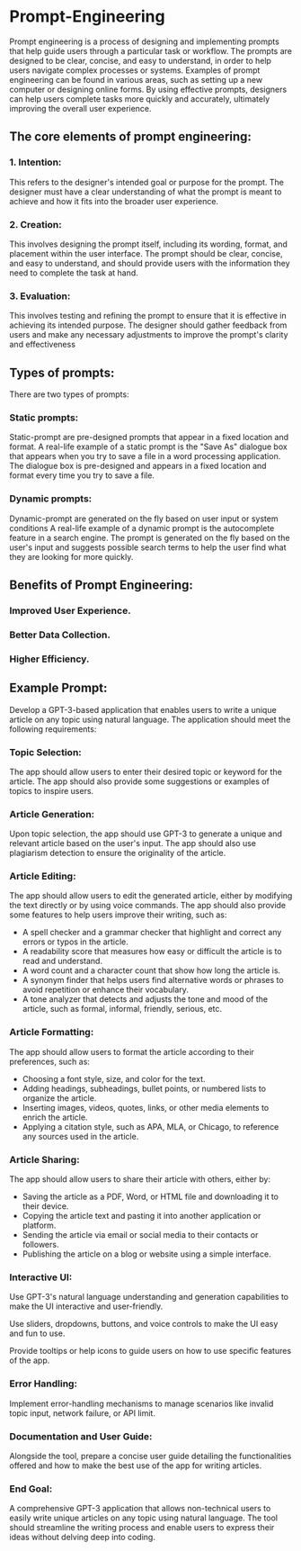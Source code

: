 # Prompt-Engineering
Prompt engineering is a process of designing and implementing prompts that help guide users through a particular task or workflow. The prompts are designed to be clear, concise, and easy to understand, in order to help users navigate complex processes or systems. Examples of prompt engineering can be found in various areas, such as setting up a new computer or designing online forms. By using effective prompts, designers can help users complete tasks more quickly and accurately, ultimately improving the overall user experience.

## The core elements of prompt engineering:

### 1. Intention:
This refers to the designer's intended goal or purpose for the prompt. The designer must have a clear understanding of what the prompt is meant to achieve and how it fits into the broader user experience.

### 2. Creation:
This involves designing the prompt itself, including its wording, format, and placement within the user interface. The prompt should be clear, concise, and easy to understand, and should provide users with the information they need to complete the task at hand.

### 3. Evaluation: 
This involves testing and refining the prompt to ensure that it is effective in achieving its intended purpose. The designer should gather feedback from users and make any necessary adjustments to improve the prompt's clarity and effectiveness

## Types of prompts:
There are two types of prompts:

### Static prompts:
Static-prompt are pre-designed prompts that appear in a fixed location and format. A real-life example of a static prompt is the "Save As" dialogue box that appears when you try to save a file in a word processing application. The dialogue box is pre-designed and appears in a fixed location and format every time you try to save a file. 

### Dynamic prompts:
Dynamic-prompt are generated on the fly based on user input or system conditions
A real-life example of a dynamic prompt is the autocomplete feature in a search engine. The prompt is generated on the fly based on the user's input and suggests possible search terms to help the user find what they are looking for more quickly.

## Benefits of Prompt Engineering:
### Improved User Experience.
### Better Data Collection.
### Higher Efficiency.

## Example Prompt:

Develop a GPT-3-based application that enables users to write a unique article on any topic using natural language. The application should meet the following requirements:

### Topic Selection: 
The app should allow users to enter their desired topic or keyword for the article. The app should also provide some suggestions or examples of topics to inspire users.

### Article Generation: 
Upon topic selection, the app should use GPT-3 to generate a unique and relevant article based on the user's input. The app should also use plagiarism detection to ensure the originality of the article.

### Article Editing:
The app should allow users to edit the generated article, either by modifying the text directly or by using voice commands. The app should also provide some features to help users improve their writing, such as:

- A spell checker and a grammar checker that highlight and correct any errors or typos in the article.
- A readability score that measures how easy or difficult the article is to read and understand.
- A word count and a character count that show how long the article is.
- A synonym finder that helps users find alternative words or phrases to avoid repetition or enhance their vocabulary.
- A tone analyzer that detects and adjusts the tone and mood of the article, such as formal, informal, friendly, serious, etc.

### Article Formatting: 
The app should allow users to format the article according to their preferences, such as:

- Choosing a font style, size, and color for the text.
- Adding headings, subheadings, bullet points, or numbered lists to organize the article.
- Inserting images, videos, quotes, links, or other media elements to enrich the article.
- Applying a citation style, such as APA, MLA, or Chicago, to reference any sources used in the article.

### Article Sharing: 
The app should allow users to share their article with others, either by:

- Saving the article as a PDF, Word, or HTML file and downloading it to their device.
- Copying the article text and pasting it into another application or platform.
- Sending the article via email or social media to their contacts or followers.
- Publishing the article on a blog or website using a simple interface.

### Interactive UI:

Use GPT-3's natural language understanding and generation capabilities to make the UI interactive and user-friendly.

Use sliders, dropdowns, buttons, and voice controls to make the UI easy and fun to use.

Provide tooltips or help icons to guide users on how to use specific features of the app.

### Error Handling:
Implement error-handling mechanisms to manage scenarios like invalid topic input, network failure, or API limit.

### Documentation and User Guide: 
Alongside the tool, prepare a concise user guide detailing the functionalities offered and how to make the best use of the app for writing articles.

### End Goal: 
A comprehensive GPT-3 application that allows non-technical users to easily write unique articles on any topic using natural language. The tool should streamline the writing process and enable users to express their ideas without delving deep into coding.
